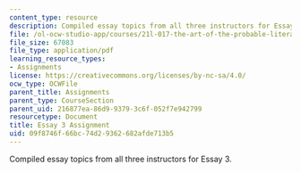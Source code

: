 ```yaml
---
content_type: resource
description: Compiled essay topics from all three instructors for Essay 3.
file: /ol-ocw-studio-app/courses/21l-017-the-art-of-the-probable-literature-and-probability-spring-2008/09f8746f66bc74d29362682afde713b5_essay3_compiled.pdf
file_size: 67083
file_type: application/pdf
learning_resource_types:
- Assignments
license: https://creativecommons.org/licenses/by-nc-sa/4.0/
ocw_type: OCWFile
parent_title: Assignments
parent_type: CourseSection
parent_uid: 216877ea-86d9-9379-3c6f-052f7e942799
resourcetype: Document
title: Essay 3 Assignment
uid: 09f8746f-66bc-74d2-9362-682afde713b5
---
```

Compiled essay topics from all three instructors for Essay 3.
